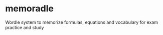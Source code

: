 # memoradle
Wordle system to memorize formulas, equations and vocabulary for exam practice and study
